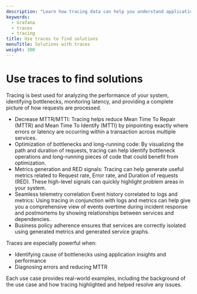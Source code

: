 ```yaml
---
description: "Learn how tracing data can help you understand application insights and performance as well as triaging issues in your services and applications."
keywords:
  - Grafana
  - traces
  - tracing
title: Use traces to find solutions
menuTitle: Solutions with traces
weight: 300
---
```


# Use traces to find solutions

Tracing is best used for analyzing the performance of your system, identifying bottlenecks, monitoring latency, and providing a complete picture of how requests are processed.

* Decrease MTTR/MTTI: Tracing helps reduce Mean Time To Repair (MTTR) and Mean Time To Identify (MTTI) by pinpointing exactly where errors or latency are occurring within a transaction across multiple services.
*  Optimization of bottlenecks and long-running code: By visualizing the path and duration of requests, tracing can help identify bottleneck operations and long-running pieces of code that could benefit from optimization.
*  Metrics generation and RED signals: Tracing can help generate useful metrics related to Request rate, Error rate, and Duration of requests (RED). These high-level signals can quickly highlight problem areas in your system.
* Seamless telemetry correlation Event history correlated to logs and metrics: Using tracing in conjunction with logs and metrics can help give you a comprehensive view of events overtime during incident response and postmortems by showing relationships between services and dependencies.
* Business policy adherence ensures that services are correctly isolated using generated metrics and generated service graphs.

Traces are especially powerful when:

* Identifying cause of bottlenecks using application insights and performance
* Diagnosing errors and reducing MTTR

Each use case provides real-world examples, including the background of the use case and how tracing highlighted and helped resolve any issues.